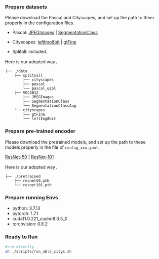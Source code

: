 ### Prepare datasets

Please download the Pascal and Cityscapes, and set up the path to them properly in the configuration files.

- Pascal: [JPEGImages](http://host.robots.ox.ac.uk/pascal/VOC/voc2012/VOCtrainval_11-May-2012.tar) | [SegmentationClass](https://drive.google.com/file/d/1ikrDlsai5QSf2GiSUR3f8PZUzyTubcuF/view?usp=sharing)
- Cityscapes: [leftImg8bit](https://www.cityscapes-dataset.com/file-handling/?packageID=3) | [gtFine](https://drive.google.com/file/d/1E_27g9tuHm6baBqcA7jct_jqcGA89QPm/view?usp=sharing)

- Splitall: included.

Here is our adopted way，

```
├── ./data
    ├── splitsall
    	├── cityscapes
    	├── pascal
    	└── pascal_u2pl 
    ├── VOC2012
    	├── JPEGImages
    	├── SegmentationClass
    	└── SegmentationClassAug
    └── cityscapes
        ├── gtFine
    	└── leftImg8bit
```

### Prepare pre-trained encoder

Please download the pretrained models, and set up the path to these models properly in the file of `config_xxx.yaml` .

[ResNet-50](https://drive.google.com/file/d/1mqUrqFvTQ0k5QEotk4oiOFyP6B9dVZXS/view?usp=sharing) | [ResNet-101](https://drive.google.com/file/d/1Rx0legsMolCWENpfvE2jUScT3ogalMO8/view?usp=sharing) 

Here is our adopted way，

```
├── ./pretrained
    ├── resnet50.pth
    └── resnet101.pth
```

### Prepare running Envs

- python: 3.7.13
- pytorch: 1.7.1
- cuda11.0.221_cudnn8.0.5_0
- torchvision:  0.8.2 

### Ready to Run


  ```bash
  #run directly
  sh ./scripts/run_abls_citys.sh
  
  ```

  